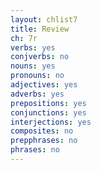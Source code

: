 ```yaml
---
layout: chlist7
title: Review
ch: 7r
verbs: yes
conjverbs: no
nouns: yes
pronouns: no
adjectives: yes
adverbs: yes
prepositions: yes
conjunctions: yes
interjections: yes
composites: no
prepphrases: no
phrases: no
---
```


